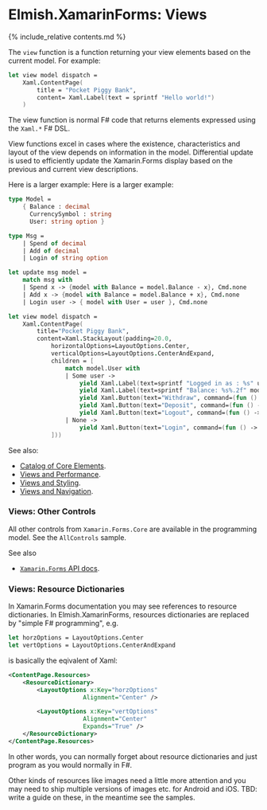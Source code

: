 Elmish.XamarinForms: Views
=======

{% include_relative contents.md %}

The `view` function is a function returning your view elements based on the current model. For example:

```fsharp
let view model dispatch =
    Xaml.ContentPage(
        title = "Pocket Piggy Bank",
        content= Xaml.Label(text = sprintf "Hello world!")
    )
```

The view function is normal F# code that returns elements expressed using the `Xaml.*` F# DSL.

View functions excel in cases where the existence, characteristics and layout of the view depends on information
in the model. Differential update is used to efficiently update the Xamarin.Forms display based on the previous
and current view descriptions.

Here is a larger example:
Here is a larger example:

```fsharp
type Model =
    { Balance : decimal
      CurrencySymbol : string
      User: string option }

type Msg =
    | Spend of decimal
    | Add of decimal
    | Login of string option

let update msg model =
    match msg with
    | Spend x -> {model with Balance = model.Balance - x}, Cmd.none
    | Add x -> {model with Balance = model.Balance + x}, Cmd.none
    | Login user -> { model with User = user }, Cmd.none

let view model dispatch =
    Xaml.ContentPage(
        title="Pocket Piggy Bank",
        content=Xaml.StackLayout(padding=20.0,
            horizontalOptions=LayoutOptions.Center,
            verticalOptions=LayoutOptions.CenterAndExpand,
            children = [
                match model.User with
                | Some user ->
                    yield Xaml.Label(text=sprintf "Logged in as : %s" user)
                    yield Xaml.Label(text=sprintf "Balance: %s%.2f" model.CurrencySymbol model.Balance)
                    yield Xaml.Button(text="Withdraw", command=(fun () -> dispatch (Spend 10.0m)), canExecute=(model.Balance > 0.0m))
                    yield Xaml.Button(text="Deposit", command=(fun () -> dispatch (Add 10.0m)))
                    yield Xaml.Button(text="Logout", command=(fun () -> dispatch (Login None)))
                | None ->
                    yield Xaml.Button(text="Login", command=(fun () -> dispatch (Login (Some "user"))))
            ]))
```


See also: 
* [Catalog of Core Elements](elements.md).
* [Views and Performance](views-perf.md).
* [Views and Styling](styling.md).
* [Views and Navigation](navigation.md).



### Views: Other Controls

All other controls from `Xamarin.Forms.Core` are available in the programming model.  See the `AllControls` sample.

See also
* [`Xamarin.Forms` API docs](https://docs.microsoft.com/en-us/dotnet/api/xamarin.forms).


### Views: Resource Dictionaries

In Xamarin.Forms documentation you may see references to resource dictionaries.
In Elmish.XamarinForms, resources dictionaries are replaced by "simple F# programming", e.g.
```fsharp
let horzOptions = LayoutOptions.Center
let vertOptions = LayoutOptions.CenterAndExpand
```
is basically the eqivalent of Xaml:
```xml
<ContentPage.Resources>
    <ResourceDictionary>
        <LayoutOptions x:Key="horzOptions"
                     Alignment="Center" />

        <LayoutOptions x:Key="vertOptions"
                     Alignment="Center"
                     Expands="True" />
    </ResourceDictionary>
</ContentPage.Resources>
```
In other words, you can normally forget about resource dictionaries and just program as you would normally in F#.

Other kinds of resources like images need a little more attention and you may need to ship multiple versions of images etc. for Android and iOS.  TBD: write a guide on these, in the meantime see the samples.


